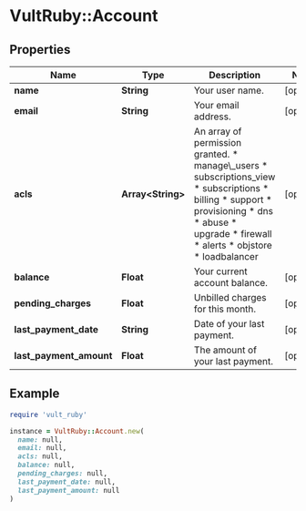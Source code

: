 # VultRuby::Account

## Properties

| Name | Type | Description | Notes |
| ---- | ---- | ----------- | ----- |
| **name** | **String** | Your user name. | [optional] |
| **email** | **String** | Your email address. | [optional] |
| **acls** | **Array&lt;String&gt;** | An array of permission granted. * manage\\_users * subscriptions_view * subscriptions * billing * support * provisioning * dns * abuse * upgrade * firewall * alerts * objstore * loadbalancer | [optional] |
| **balance** | **Float** | Your current account balance. | [optional] |
| **pending_charges** | **Float** | Unbilled charges for this month. | [optional] |
| **last_payment_date** | **String** | Date of your last payment. | [optional] |
| **last_payment_amount** | **Float** | The amount of your last payment. | [optional] |

## Example

```ruby
require 'vult_ruby'

instance = VultRuby::Account.new(
  name: null,
  email: null,
  acls: null,
  balance: null,
  pending_charges: null,
  last_payment_date: null,
  last_payment_amount: null
)
```

